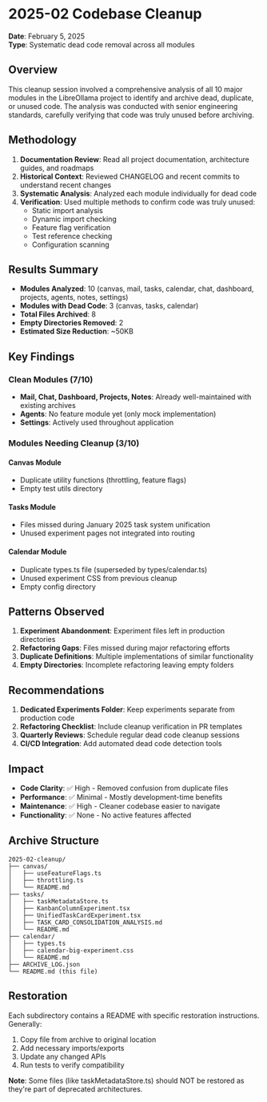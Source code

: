 # 2025-02 Codebase Cleanup

**Date**: February 5, 2025  
**Type**: Systematic dead code removal across all modules

## Overview

This cleanup session involved a comprehensive analysis of all 10 major modules in the LibreOllama project to identify and archive dead, duplicate, or unused code. The analysis was conducted with senior engineering standards, carefully verifying that code was truly unused before archiving.

## Methodology

1. **Documentation Review**: Read all project documentation, architecture guides, and roadmaps
2. **Historical Context**: Reviewed CHANGELOG and recent commits to understand recent changes
3. **Systematic Analysis**: Analyzed each module individually for dead code
4. **Verification**: Used multiple methods to confirm code was truly unused:
   - Static import analysis
   - Dynamic import checking
   - Feature flag verification
   - Test reference checking
   - Configuration scanning

## Results Summary

- **Modules Analyzed**: 10 (canvas, mail, tasks, calendar, chat, dashboard, projects, agents, notes, settings)
- **Modules with Dead Code**: 3 (canvas, tasks, calendar)
- **Total Files Archived**: 8
- **Empty Directories Removed**: 2
- **Estimated Size Reduction**: ~50KB

## Key Findings

### Clean Modules (7/10)
- **Mail, Chat, Dashboard, Projects, Notes**: Already well-maintained with existing archives
- **Agents**: No feature module yet (only mock implementation)
- **Settings**: Actively used throughout application

### Modules Needing Cleanup (3/10)

#### Canvas Module
- Duplicate utility functions (throttling, feature flags)
- Empty test utils directory

#### Tasks Module  
- Files missed during January 2025 task system unification
- Unused experiment pages not integrated into routing

#### Calendar Module
- Duplicate types.ts file (superseded by types/calendar.ts)
- Unused experiment CSS from previous cleanup
- Empty config directory

## Patterns Observed

1. **Experiment Abandonment**: Experiment files left in production directories
2. **Refactoring Gaps**: Files missed during major refactoring efforts
3. **Duplicate Definitions**: Multiple implementations of similar functionality
4. **Empty Directories**: Incomplete refactoring leaving empty folders

## Recommendations

1. **Dedicated Experiments Folder**: Keep experiments separate from production code
2. **Refactoring Checklist**: Include cleanup verification in PR templates
3. **Quarterly Reviews**: Schedule regular dead code cleanup sessions
4. **CI/CD Integration**: Add automated dead code detection tools

## Impact

- **Code Clarity**: ✅ High - Removed confusion from duplicate files
- **Performance**: ✅ Minimal - Mostly development-time benefits
- **Maintenance**: ✅ High - Cleaner codebase easier to navigate
- **Functionality**: ✅ None - No active features affected

## Archive Structure

```
2025-02-cleanup/
├── canvas/
│   ├── useFeatureFlags.ts
│   ├── throttling.ts
│   └── README.md
├── tasks/
│   ├── taskMetadataStore.ts
│   ├── KanbanColumnExperiment.tsx
│   ├── UnifiedTaskCardExperiment.tsx
│   ├── TASK_CARD_CONSOLIDATION_ANALYSIS.md
│   └── README.md
├── calendar/
│   ├── types.ts
│   ├── calendar-big-experiment.css
│   └── README.md
├── ARCHIVE_LOG.json
└── README.md (this file)
```

## Restoration

Each subdirectory contains a README with specific restoration instructions. Generally:
1. Copy file from archive to original location
2. Add necessary imports/exports
3. Update any changed APIs
4. Run tests to verify compatibility

**Note**: Some files (like taskMetadataStore.ts) should NOT be restored as they're part of deprecated architectures.